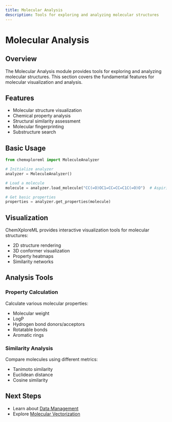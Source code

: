 ```yaml
---
title: Molecular Analysis
description: Tools for exploring and analyzing molecular structures
---
```


# Molecular Analysis

## Overview

The Molecular Analysis module provides tools for exploring and analyzing molecular structures. This section covers the fundamental features for molecular visualization and analysis.

## Features

- Molecular structure visualization
- Chemical property analysis
- Structural similarity assessment
- Molecular fingerprinting
- Substructure search

## Basic Usage

```python
from chemxploreml import MoleculeAnalyzer

# Initialize analyzer
analyzer = MoleculeAnalyzer()

# Load a molecule
molecule = analyzer.load_molecule("CC(=O)OC1=CC=CC=C1C(=O)O")  # Aspirin SMILES

# Get basic properties
properties = analyzer.get_properties(molecule)
```

## Visualization

ChemXploreML provides interactive visualization tools for molecular structures:

- 2D structure rendering
- 3D conformer visualization
- Property heatmaps
- Similarity networks

## Analysis Tools

### Property Calculation

Calculate various molecular properties:

- Molecular weight
- LogP
- Hydrogen bond donors/acceptors
- Rotatable bonds
- Aromatic rings

### Similarity Analysis

Compare molecules using different metrics:

- Tanimoto similarity
- Euclidean distance
- Cosine similarity

## Next Steps

- Learn about [Data Management](/load-file/)
- Explore [Molecular Vectorization](/embedd-molecules/)
